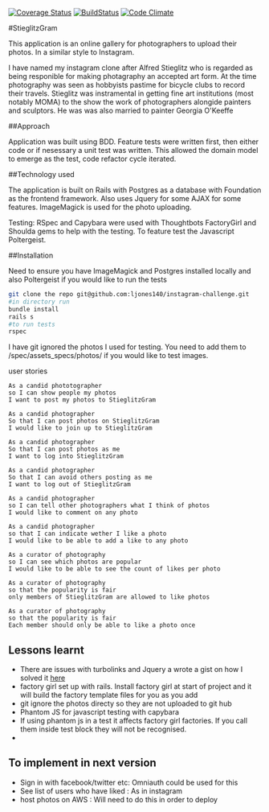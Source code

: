 [![Coverage Status](https://coveralls.io/repos/ljones140/StieglitzGram/badge.svg?branch=master&service=github)](https://coveralls.io/github/ljones140/StieglitzGram?branch=master)
[![BuildStatus](https://travis-ci.org/ljones140/StieglitzGram.svg)](https://travis-ci.org/ljones140/StieglitzGram)
[![Code Climate](https://codeclimate.com/github/ljones140/StieglitzGram/badges/gpa.svg)](https://codeclimate.com/github/ljones140/StieglitzGram)


#StieglitzGram

This application is an online gallery for photographers to upload their photos. In a similar style to Instagram.

I have named my instagram clone after Alfred Stieglitz who is regarded as being  responible for making photagraphy an accepted art form.
At the time photography was seen as hobbyists pastime for bicycle clubs to record their travels. Stieglitz was instramental in getting fine art institutions (most notably MOMA) to the show the work of photographers alongide painters and sculptors.  He was was also married to painter Georgia O'Keeffe

##Approach

Application was built using BDD. Feature tests were written first, then either code or if nesessary a unit test was written. This allowed the domain model to emerge as the test, code refactor cycle iterated.

##Technology used



The application is built on Rails with Postgres as a database with Foundation as the frontend framework. Also uses Jquery for some AJAX for some features. ImageMagick is used for the photo uploading.

Testing: RSpec and Capybara were used with Thoughtbots FactoryGirl and Shoulda gems to help with the testing. To feature test the Javascript Poltergeist.


##Installation

Need to ensure you have ImageMagick and Postgres installed locally and also Poltergeist if you would like to run the tests

```sh
git clone the repo git@github.com:ljones140/instagram-challenge.git
#in directory run
bundle install
rails s
#to run tests
rspec
```

I have git ignored the photos I used for testing. You need to add them to /spec/assets_specs/photos/ if you would like to test images.

user stories

```
As a candid phototographer
so I can show people my photos
I want to post my photos to StieglitzGram

As a candid photographer
So that I can post photos on StieglitzGram
I would like to join up to StieglitzGram

As a candid photographer
So that I can post photos as me
I want to log into StieglitzGram

As a candid photographer
So that I can avoid others posting as me
I want to log out of StieglitzGram

As a candid photographer
so I can tell other photographers what I think of photos
I would like to comment on any photo

As a candid photographer
so that I can indicate wether I like a photo
I would like to be able to add a like to any photo

As a curator of photography
so I can see which photos are popular
I would like to be able to see the count of likes per photo

As a curator of photography
so that the popularity is fair
only members of StieglitzGram are allowed to like photos

As a curator of photography
so that the popularity is fair
Each member should only be able to like a photo once

```


Lessons learnt
--------------
* There are issues with turbolinks and Jquery a wrote a gist on how I solved it [here](https://gist.github.com/ljones140/5680d652ab5e244e6838)
* factory girl set up with rails. Install factory girl at start of project and it will build the factory template files for you as you add
* git ignore the photos directy so they are not uploaded to git hub
* Phantom JS for javascript testing with capybara
* If using phantom js in a test it affects factory girl factories. If you call them inside test block they will not be recognised.
*

To implement in next version
----------

* Sign in with facebook/twitter etc: Omniauth could be used for this
* See list of users who have liked : As in instagram
* host photos on AWS : Will need to do this in order to deploy 


